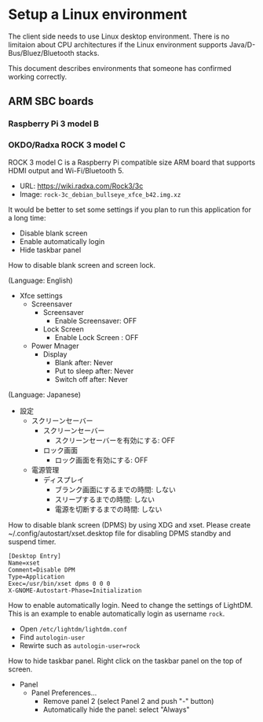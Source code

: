
# Setup a Linux environment

The client side needs to use Linux desktop environment.
There is no limitaion about CPU architectures if the Linux environment supports Java/D-Bus/Bluez/Bluetooth stacks.

This document describes environments that someone has confirmed working correctly.


## ARM SBC boards

### Raspberry Pi 3 model B

### OKDO/Radxa ROCK 3 model C

ROCK 3 model C is a Raspberry Pi compatible size ARM board that supports HDMI output and Wi-Fi/Bluetooth 5.

* URL: https://wiki.radxa.com/Rock3/3c
* Image: `rock-3c_debian_bullseye_xfce_b42.img.xz`

It would be better to set some settings if you plan to run this application for a long time:

* Disable blank screen
* Enable automatically login
* Hide taskbar panel

How to disable blank screen and screen lock.

(Language: English)

* Xfce settings
  * Screensaver
    * Screensaver
      * Enable Screensaver: OFF
    * Lock Screen
      * Enable Lock Screen : OFF
  * Power Mnager
    * Display
      * Blank after: Never
      * Put to sleep after: Never
      * Switch off after: Never

(Language: Japanese)

* 設定
  * スクリーンセーバー
    * スクリーンセーバー
      * スクリーンセーバーを有効にする: OFF
    * ロック画面
      * ロック画面を有効にする: OFF
  * 電源管理
    * ディスプレイ
      * ブランク画面にするまでの時間: しない
      * スリープするまでの時間: しない
      * 電源を切断するまでの時間: しない

How to disable blank screen (DPMS) by using XDG and xset.
Please create ~/.config/autostart/xset.desktop file for disabling DPMS standby and suspend timer.

```
[Desktop Entry]
Name=xset
Comment=Disable DPM
Type=Application
Exec=/usr/bin/xset dpms 0 0 0
X-GNOME-Autostart-Phase=Initialization
```

How to enable automatically login.
Need to change the settings of LightDM.
This is an example to enable automatically login as username `rock`.

* Open `/etc/lightdm/lightdm.conf`
* Find `autologin-user`
* Rewirte such as `autologin-user=rock`

How to hide taskbar panel.
Right click on the taskbar panel on the top of screen.

* Panel
  * Panel Preferences...
    * Remove panel 2 (select Panel 2 and push "-" button)
    * Automatically hide the panel: select "Always"

